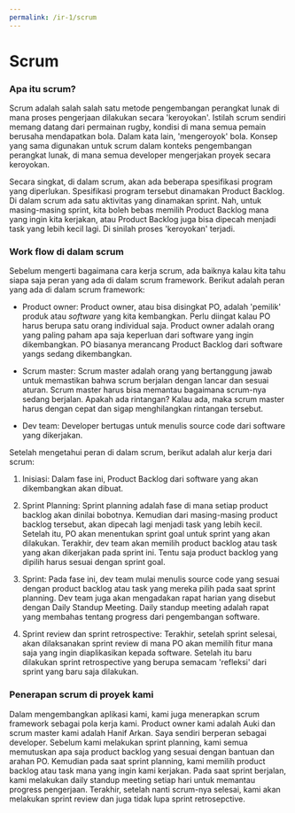 ```yaml
---
permalink: /ir-1/scrum
---
```


# Scrum

### Apa itu scrum?

Scrum adalah salah salah satu metode pengembangan perangkat lunak di mana proses pengerjaan dilakukan secara 'keroyokan'. Istilah scrum sendiri memang datang dari permainan rugby, kondisi di mana semua pemain berusaha mendapatkan bola. Dalam kata lain, 'mengeroyok' bola. Konsep yang sama digunakan untuk scrum dalam konteks pengembangan perangkat lunak, di mana semua developer mengerjakan proyek secara keroyokan.

Secara singkat, di dalam scrum, akan ada beberapa spesifikasi program yang diperlukan. Spesifikasi program tersebut dinamakan Product Backlog. Di dalam scrum ada satu aktivitas yang dinamakan sprint. Nah, untuk masing-masing sprint, kita boleh bebas memilih Product Backlog mana yang ingin kita kerjakan, atau Product Backlog juga bisa dipecah menjadi task yang lebih kecil lagi. Di sinilah proses 'keroyokan' terjadi.

### Work flow di dalam scrum

Sebelum mengerti bagaimana cara kerja scrum, ada baiknya kalau kita tahu siapa saja peran yang ada di dalam scrum framework. Berikut adalah peran yang ada di dalam scrum framework:

- Product owner: Product owner, atau bisa disingkat PO, adalah 'pemilik' produk atau *software* yang kita kembangkan. Perlu diingat kalau PO harus berupa satu orang individual saja. Product owner adalah orang yang paling paham apa saja keperluan dari software yang ingin dikembangkan. PO biasanya merancang Product Backlog dari software yangs sedang dikembangkan.

- Scrum master: Scrum master adalah orang yang bertanggung jawab untuk memastikan bahwa scrum berjalan dengan lancar dan sesuai aturan. Scrum master harus bisa memantau bagaimana scrum-nya sedang berjalan. Apakah ada rintangan? Kalau ada, maka scrum master harus dengan cepat dan sigap menghilangkan rintangan tersebut.

- Dev team: Developer bertugas untuk menulis source code dari software yang dikerjakan.

Setelah mengetahui peran di dalam scrum, berikut adalah alur kerja dari scrum:

1. Inisiasi: Dalam fase ini, Product Backlog dari software yang akan dikembangkan akan dibuat.

2. Sprint Planning: Sprint planning adalah fase di mana setiap product backlog akan dinilai bobotnya. Kemudian dari masing-masing product backlog tersebut, akan dipecah lagi menjadi task yang lebih kecil. Setelah itu, PO akan menentukan sprint goal untuk sprint yang akan dilakukan. Terakhir, dev team akan memilih product backlog atau task yang akan dikerjakan pada sprint ini. Tentu saja product backlog yang dipilih harus sesuai dengan sprint goal.

3. Sprint: Pada fase ini, dev team mulai menulis source code yang sesuai dengan product backlog atau task yang mereka pilih pada saat sprint planning. Dev team juga akan mengadakan rapat harian yang disebut dengan Daily Standup Meeting. Daily standup meeting adalah rapat yang membahas tentang progress dari pengembangan software.

4. Sprint review dan sprint retrospective: Terakhir, setelah sprint selesai, akan dilaksanakan sprint review di mana PO akan memilih fitur mana saja yang ingin diaplikasikan kepada software. Setelah itu baru dilakukan sprint retrospective yang berupa semacam 'refleksi' dari sprint yang baru saja dilakukan.

### Penerapan scrum di proyek kami

Dalam mengembangkan aplikasi kami, kami juga menerapkan scrum framework sebagai pola kerja kami. Product owner kami adalah Auki dan scrum master kami adalah Hanif Arkan. Saya sendiri berperan sebagai developer. Sebelum kami melakukan sprint planning, kami semua memutuskan apa saja product backlog yang sesuai dengan bantuan dan arahan PO. Kemudian pada saat sprint planning, kami memilih product backlog atau task mana yang ingin kami kerjakan. Pada saat sprint berjalan, kami melakukan daily standup meeting setiap hari untuk memantau progress pengerjaan. Terakhir, setelah nanti scrum-nya selesai, kami akan melakukan sprint review dan juga tidak lupa sprint retrosepctive.
